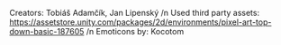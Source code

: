 Creators: Tobiáš Adamčík, Jan Lipenský /n
Used third party assets: https://assetstore.unity.com/packages/2d/environments/pixel-art-top-down-basic-187605 /n
Emoticons by: Kocotom

